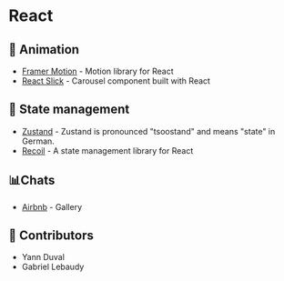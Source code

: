 # React

## 💫 Animation

- [Framer Motion](https://www.framer.com/motion/) - Motion library for React
- [React Slick](https://github.com/akiran/react-slick) - Carousel component built with React

## 💾 State management

- [Zustand](https://github.com/react-spring/zustand) - Zustand is pronounced "tsoostand" and means "state" in German.
- [Recoil](https://recoiljs.org/) - A state management library for React

## 📊Chats

- [Airbnb](https://airbnb.io/visx/gallery) - Gallery

## 🙌 Contributors 

- Yann Duval
- Gabriel Lebaudy
